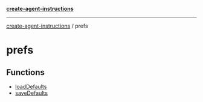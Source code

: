 [**create-agent-instructions**](/docs/api)

***

[create-agent-instructions](/docs/api/modules) / prefs

# prefs

## Functions

- [loadDefaults](functions/loadDefaults.md)
- [saveDefaults](functions/saveDefaults.md)
